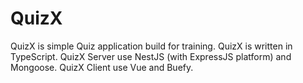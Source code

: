 # QuizX

QuizX is simple Quiz application build for training. QuizX is written in TypeScript. QuizX Server use NestJS (with ExpressJS platform) and Mongoose. QuizX Client use Vue and Buefy.
